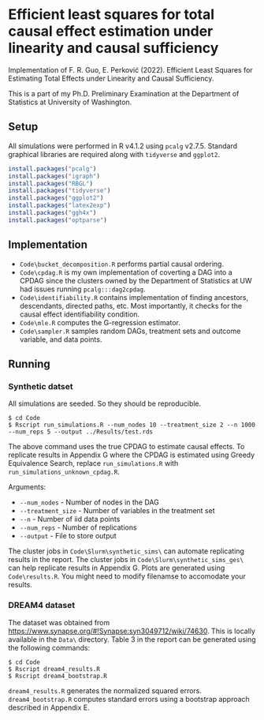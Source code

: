 # Efficient least squares for total causal effect estimation under linearity and causal sufficiency

Implementation of F. R. Guo, E. Perković (2022). Efficient Least Squares for Estimating Total Effects under Linearity and Causal Sufficiency.

This is a part of my Ph.D. Preliminary Examination at the Department of Statistics at University of Washington.

## Setup

All simulations were performed in R v4.1.2 using `pcalg` v2.7.5. Standard graphical libraries are required along with `tidyverse` and `ggplot2`.

```R
install.packages("pcalg")
install.packages("igraph")
install.packages("RBGL")
install.packages("tidyverse")
install.packages("ggplot2")
install.packages("latex2exp")
install.packages("ggh4x")
install.packages("optparse")
```

## Implementation

- `Code\bucket_decomposition.R` performs partial causal ordering.
- `Code\cpdag.R` is my own implementation of coverting a DAG into a CPDAG since the clusters owned by the Department of Statistics at UW had issues running `pcalg:::dag2cpdag`.
- `Code\identifiability.R` contains implementation of finding ancestors, descendants, directed paths, etc. Most importantly, it checks for the causal effect identifiability condition.
- `Code\mle.R` computes the G-regression estimator.
- `Code\sampler.R` samples random DAGs, treatment sets and outcome variable, and data points.


## Running

### Synthetic datset

All simulations are seeded. So they should be reproducible.

```shell
$ cd Code
$ Rscript run_simulations.R --num_nodes 10 --treatment_size 2 --n 1000 --num_reps 5 --output ../Results/test.rds
```

The above command uses the true CPDAG to estimate causal effects. To replicate results in Appendix G where the CPDAG is estimated using Greedy Equivalence Search, replace `run_simulations.R` with `run_simulations_unknown_cpdag.R`.

Arguments:
- `--num_nodes` - Number of nodes in the DAG
- `--treatment_size` - Number of variables in the treatment set
- `--n` - Number of iid data points
- `--num_reps` - Number of replications
- `--output` - File to store output

The cluster jobs in `Code\Slurm\synthetic_sims\` can automate replicating results in the report. The cluster jobs in `Code\Slurm\synthetic_sims_ges\` can help replicate results in Appendix G. Plots are generated using `Code\results.R`. You might need to modify filenamse to accomodate your results.

### DREAM4 dataset

The dataset was obtained from https://www.synapse.org/#!Synapse:syn3049712/wiki/74630. This is locally available in the `Data\` directory. Table 3 in the report can be generated using the following commands:

```shell
$ cd Code
$ Rscript dream4_results.R
$ Rscript dream4_bootstrap.R
```

`dream4_results.R` generates the normalized squared errors. `dream4_bootstrap.R` computes standard errors using a bootstrap approach described in Appendix E.